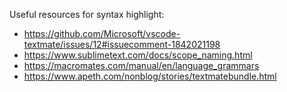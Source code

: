 Useful resources for syntax highlight:
- https://github.com/Microsoft/vscode-textmate/issues/12#issuecomment-1842021198
- https://www.sublimetext.com/docs/scope_naming.html
- https://macromates.com/manual/en/language_grammars
- https://www.apeth.com/nonblog/stories/textmatebundle.html
